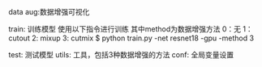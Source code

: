 data aug:数据增强可视化

train: 训练模型
使用以下指令进行训练 其中method为数据增强方法
0：无  1：cutout  2: mixup  3: cutmix
$ python train.py -net resnet18 -gpu -method 3

test: 测试模型
utils: 工具，包括3种数据增强的方法
conf: 全局变量设置

